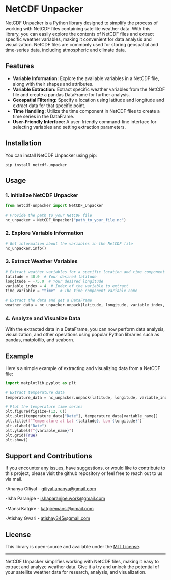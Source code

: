# NetCDF Unpacker
 
NetCDF Unpacker is a Python library designed to simplify the process of working with NetCDF files containing satellite weather data. With this library, you can easily explore the contents of NetCDF files and extract specific weather variables, making it convenient for data analysis and visualization. NetCDF files are commonly used for storing geospatial and time-series data, including atmospheric and climate data.
 
## Features
 
- **Variable Information:** Explore the available variables in a NetCDF file, along with their shapes and attributes.
- **Variable Extraction:** Extract specific weather variables from the NetCDF file and create a pandas DataFrame for further analysis.
- **Geospatial Filtering:** Specify a location using latitude and longitude and extract data for that specific point.
- **Time Handling:** Utilize the time component in NetCDF files to create a time series in the DataFrame.
- **User-Friendly Interface:** A user-friendly command-line interface for selecting variables and setting extraction parameters.
 
## Installation
 
You can install NetCDF Unpacker using pip:
 
```bash
pip install netcdf-unpacker
```
 
## Usage
 
### 1. Initialize NetCDF Unpacker
 
```python
from netcdf-unpacker import NetCDF_Unpacker
 
# Provide the path to your NetCDF file
nc_unpacker = NetCDF_Unpacker("path_to_your_file.nc")
```
 
### 2. Explore Variable Information
 
```python
# Get information about the variables in the NetCDF file
nc_unpacker.info()
```
 
### 3. Extract Weather Variables
 
```python
# Extract weather variables for a specific location and time component
latitude = 40.0  # Your desired latitude
longitude = -75.0  # Your desired longitude
variable_index = 4  # Index of the variable to extract
time_variable = "time"  # The time component variable name
 
# Extract the data and get a DataFrame
weather_data = nc_unpacker.unpack(latitude, longitude, variable_index, time_variable)
```

 
### 4. Analyze and Visualize Data
 
With the extracted data in a DataFrame, you can now perform data analysis, visualization, and other operations using popular Python libraries such as pandas, matplotlib, and seaborn.
 
## Example
 
Here's a simple example of extracting and visualizing data from a NetCDF file:
 
```python
import matplotlib.pyplot as plt
 
# Extract temperature data
temperature_data = nc_unpacker.unpack(latitude, longitude, variable_index, time_variable)
 
# Plot the temperature time series
plt.figure(figsize=(12, 6))
plt.plot(temperature_data["Date"], temperature_data[variable_name])
plt.title(f"Temperature at Lat {latitude}, Lon {longitude}")
plt.xlabel("Date")
plt.ylabel(f"{variable_name}")
plt.grid(True)
plt.show()
```
 
## Support and Contributions
 
If you encounter any issues, have suggestions, or would like to contribute to this project, please visit the github repository or feel free to reach out to us via mail.

-Ananya Giliyal - giliyal.ananya@gmail.com

-Isha Paranjpe - ishaparanjpe.work@gmail.com

-Mansi Katgire - katgiremansi@gmail.com

-Atishay Gwari - atishay345@gmail.com
 
## License
 
This library is open-source and available under the [MIT License](LICENSE).
 
---
 
NetCDF Unpacker simplifies working with NetCDF files, making it easy to extract and analyze weather data. Give it a try and unlock the potential of your satellite weather data for research, analysis, and visualization.
 
